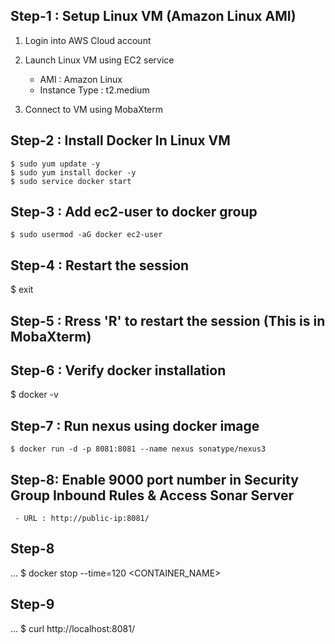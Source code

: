 ## Step-1 : Setup Linux VM (Amazon Linux AMI)

1) Login into AWS Cloud account
2) Launch Linux VM using EC2 service
   
     - AMI : Amazon Linux
     - Instance Type : t2.medium
       
4) Connect to VM using MobaXterm

## Step-2 : Install Docker In Linux VM

```
$ sudo yum update -y 
$ sudo yum install docker -y
$ sudo service docker start
```
## Step-3 : Add ec2-user to docker group 

```
$ sudo usermod -aG docker ec2-user
```

## Step-4 : Restart the session
$ exit

## Step-5 : Rress 'R' to restart the session (This is in MobaXterm)

## Step-6 :  Verify docker installation
$ docker -v

## Step-7 : Run nexus using docker image
```
$ docker run -d -p 8081:8081 --name nexus sonatype/nexus3
```

## Step-8: Enable 9000 port number in Security Group Inbound Rules & Access Sonar Server
```
 - URL : http://public-ip:8081/
```

## Step-8 
...
$ docker stop --time=120 <CONTAINER_NAME>

## Step-9
...
$ curl http://localhost:8081/